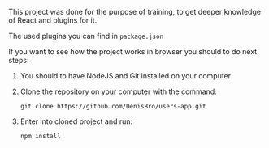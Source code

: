 This project was done for the purpose of training, to get deeper knowledge of React and plugins for it.

The used plugins you can find in `package.json`

If you want to see how the project works in browser you should to do next steps:
1. You should to have NodeJS and Git installed on your computer
2. Clone the repository on your computer with the command:

   `git clone https://github.com/DenisBro/users-app.git`

3. Enter into cloned project and run:

   `npm install`
